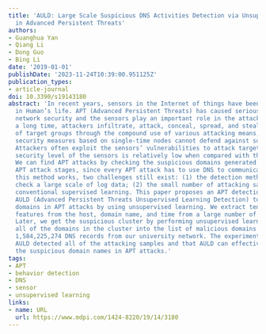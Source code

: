 ```yaml
---
title: 'AULD: Large Scale Suspicious DNS Activities Detection via Unsupervised Learning
  in Advanced Persistent Threats'
authors:
- Guanghua Yan
- Qiang Li
- Dong Guo
- Bing Li
date: '2019-01-01'
publishDate: '2023-11-24T10:39:00.951125Z'
publication_types:
- article-journal
doi: 10.3390/s19143180
abstract: 'In recent years, sensors in the Internet of things have been commonly used
  in Human’s life. APT (Advanced Persistent Threats) has caused serious damage to
  network security and the sensors play an important role in the attack process. For
  a long time, attackers infiltrate, attack, conceal, spread, and steal information
  of target groups through the compound use of various attacking means, while existing
  security measures based on single-time nodes cannot defend against such attacks.
  Attackers often exploit the sensors’ vulnerabilities to attack targets because the
  security level of the sensors is relatively low when compared with that of the host.
  We can find APT attacks by checking the suspicious domains generated at different
  APT attack stages, since every APT attack has to use DNS to communicate. Although
  this method works, two challenges still exist: (1) the detection method needs to
  check a large scale of log data; (2) the small number of attacking samples limits
  conventional supervised learning. This paper proposes an APT detection framework
  AULD (Advanced Persistent Threats Unsupervised Learning Detection) to detect suspicious
  domains in APT attacks by using unsupervised learning. We extract ten important
  features from the host, domain name, and time from a large number of DNS log data.
  Later, we get the suspicious cluster by performing unsupervised learning. We put
  all of the domains in the cluster into the list of malicious domains. We collected
  1,584,225,274 DNS records from our university network. The experiments show that
  AULD detected all of the attacking samples and that AULD can effectively detect
  the suspicious domain names in APT attacks.'
tags:
- APT
- behavior detection
- DNS
- sensor
- unsupervised learning
links:
- name: URL
  url: https://www.mdpi.com/1424-8220/19/14/3180
---
```

